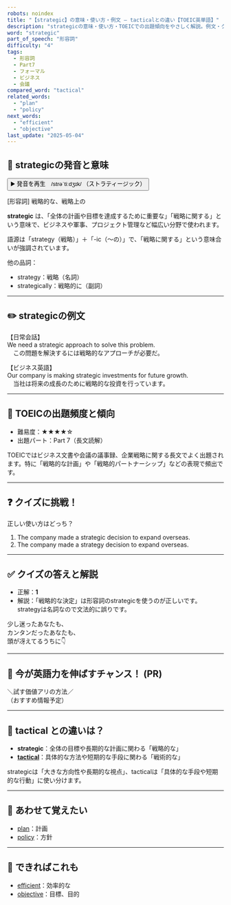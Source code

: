 ```yaml
---
robots: noindex
title: "【strategic】の意味・使い方・例文 ― tacticalとの違い【TOEIC英単語】"
description: "strategicの意味・使い方・TOEICでの出題傾向をやさしく解説。例文・クイズ付きでtacticalとの違いもわかりやすく学べます。"
word: "strategic"
part_of_speech: "形容詞"
difficulty: "4"
tags:
  - 形容詞
  - Part7
  - フォーマル
  - ビジネス
  - 会議
compared_word: "tactical"
related_words:
  - "plan"
  - "policy"
next_words:
  - "efficient"
  - "objective"
last_update: "2025-05-04"
---
```


## 🔰 strategicの発音と意味

<button class="play-audio" onclick="playTTS('strategic')">
  <span class="play-audio-main">
    ▶️ 発音を再生　/strəˈtiːdʒɪk/
  </span>
  <span class="play-audio-sub">
    （ストラティージック）
  </span>
</button>

[形容詞] 戦略的な、戦略上の

**strategic** は、「全体の計画や目標を達成するために重要な」「戦略に関する」という意味で、ビジネスや軍事、プロジェクト管理など幅広い分野で使われます。

語源は「strategy（戦略）」＋「-ic（～の）」で、「戦略に関する」という意味合いが強調されています。

他の品詞：  
- strategy：戦略（名詞）
- strategically：戦略的に（副詞）

---

## ✏️ strategicの例文

【日常会話】  
We need a strategic approach to solve this problem.  
　この問題を解決するには戦略的なアプローチが必要だ。

【ビジネス英語】  
Our company is making strategic investments for future growth.  
　当社は将来の成長のために戦略的な投資を行っています。

---

## 🎯 TOEICの出題頻度と傾向

- 難易度：★★★★☆
- 出題パート：Part 7（長文読解）

TOEICではビジネス文書や会議の議事録、企業戦略に関する長文でよく出題されます。特に「戦略的な計画」や「戦略的パートナーシップ」などの表現で頻出です。

---

## ❓ クイズに挑戦！

正しい使い方はどっち？

1. The company made a strategic decision to expand overseas.  
2. The company made a strategy decision to expand overseas.

---

## ✅ クイズの答えと解説

- 正解：**1**
- 解説：「戦略的な決定」は形容詞のstrategicを使うのが正しいです。strategyは名詞なので文法的に誤りです。

少し迷ったあなたも、  
カンタンだったあなたも、  
頭が冴えてるうちに👇️

---

## 🚀 今が英語力を伸ばすチャンス！ (PR)

<div class="info-center">
＼試す価値アリの方法／<br>  
（おすすめ情報予定）
</div>

---

## 🤔  tactical との違いは？

- **strategic**：全体の目標や長期的な計画に関わる「戦略的な」
- **[tactical](/word/tactical/)**：具体的な方法や短期的な手段に関わる「戦術的な」

strategicは「大きな方向性や長期的な視点」、tacticalは「具体的な手段や短期的な行動」に使い分けます。

---

## 🧩 あわせて覚えたい

- [plan](/word/plan/)：計画
- [policy](/word/policy/)：方針

---

## 📖 できればこれも

- [efficient](/word/efficient/)：効率的な
- [objective](/word/objective/)：目標、目的

<!-- cvid: aid08_bid19 -->
